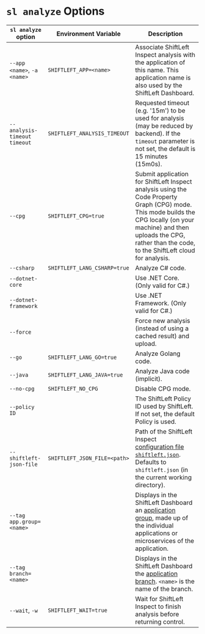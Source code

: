 # `sl analyze` Options

`sl analyze` option | Environment Variable | Description
--- | --- | ---
`--app <name>`, `-a <name>` | `SHIFTLEFT_APP=<name>` | Associate ShiftLeft Inspect analysis with the application of this  name. This application name is also used by the ShiftLeft Dashboard.
`--analysis-timeout timeout` | `SHIFTLEFT_ANALYSIS_TIMEOUT` | Requested timeout (e.g. '15m') to be used for analysis (may be reduced by backend). If the `timeout` parameter is not set, the default is 15 minutes (15m0s). 
`--cpg` | `SHIFTLEFT_CPG=true` | Submit application for ShiftLeft Inspect analysis using the Code Property Graph (CPG) mode. This mode builds the CPG locally (on your machine) and then uploads the CPG, rather than the code, to the ShiftLeft cloud for analysis. 
`--csharp` | `SHIFTLEFT_LANG_CSHARP=true` | Analyze C# code.
`--dotnet-core` | | Use .NET Core. (Only valid for C#.)
`--dotnet-framework` | | Use .NET Framework. (Only valid for C#.)
`--force` | | Force new analysis (instead of using a cached result) and upload.
`--go` | `SHIFTLEFT_LANG_GO=true` | Analyze Golang code.
`--java` | `SHIFTLEFT_LANG_JAVA=true` | Analyze Java code (implicit).
`--no-cpg`| `SHIFTLEFT_NO_CPG` | Disable CPG mode.
`--policy ID` | | The ShiftLeft Policy ID used by ShiftLeft. If not set, the default Policy is used.
`--shiftleft-json-file` | `SHIFTLEFT_JSON_FILE=<path>` | Path of the ShiftLeft Inspect [configuration file `shiftleft.json`](../../using-inspect-protect/protect/json-file.md). Defaults to `shiftleft.json` (in the current working directory).
`--tag app.group=<name>` |  | Displays in the ShiftLeft Dashboard an [application group](../../using-inspect-protect/using-dashboard/view-results.md#grouping-application-results), made up of the individual applications or microservices of the application. 
`--tag branch=<name>` |  | Displays in the ShiftLeft Dashboard the [application branch](../../using-inspect-protect/inspect/identify-branches.md). `<name>` is the name of the branch.
`--wait`, `-w` | `SHIFTLEFT_WAIT=true` | Wait for ShiftLeft Inspect to finish analysis before returning control.

